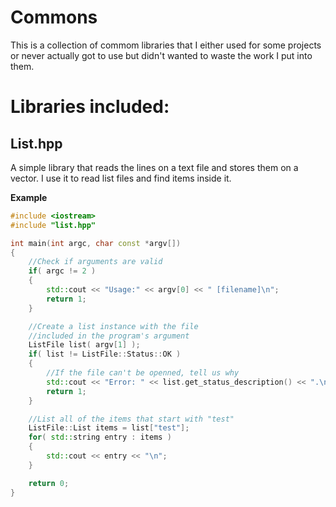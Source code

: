 # Commons

This is a collection of commom libraries that I either used for some projects or never actually got to use but didn't wanted to waste the work I put into them.

# Libraries included:

## List.hpp
A simple library that reads the lines on a text file and stores them on a vector. I use it to read list files and find items inside it.

**Example**
```C++
#include <iostream>
#include "list.hpp"

int main(int argc, char const *argv[])
{
    //Check if arguments are valid
    if( argc != 2 )
    {
        std::cout << "Usage:" << argv[0] << " [filename]\n";
        return 1;
    }

    //Create a list instance with the file
    //included in the program's argument 
    ListFile list( argv[1] );
    if( list != ListFile::Status::OK )
    {
        //If the file can't be openned, tell us why
        std::cout << "Error: " << list.get_status_description() << ".\n";
        return 1; 
    }

    //List all of the items that start with "test"
    ListFile::List items = list["test"];
    for( std::string entry : items )
    {
        std::cout << entry << "\n";
    }

    return 0;
}
```